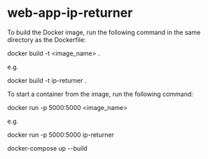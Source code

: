 # web-app-ip-returner

To build the Docker image, run the following command in the same directory as the Dockerfile:

docker build -t <image_name> .

e.g. 

docker build -t ip-returner .

To start a container from the image, run the following command:

docker run -p 5000:5000 <image_name>

e.g. 

docker run -p 5000:5000 ip-returner

docker-compose up --build 